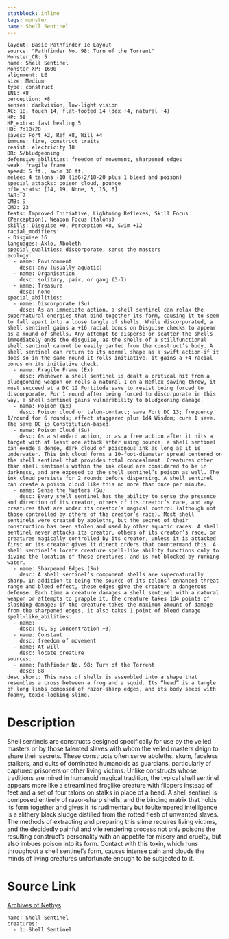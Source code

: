 ```yaml
---
statblock: inline
tags: monster
name: Shell Sentinel
---
```

```statblock
layout: Basic Pathfinder 1e Layout
source: "Pathfinder No. 98: Turn of the Torrent"
Monster_CR: 5
name: Shell Sentinel
Monster_XP: 1600
alignment: LE
size: Medium
type: construct
INI: +8
perception: +8
senses: darkvision, low-light vision
AC: 18, touch 14, flat-footed 14 (dex +4, natural +4)
HP: 58
HP_extra: fast healing 5
HD: 7d10+20
saves: Fort +2, Ref +8, Will +4
immune: fire, construct traits
resist: electricity 10
DR: 5/bludgeoning
defensive_abilities: freedom of movement, sharpened edges
weak: fragile frame
speed: 5 ft., swim 30 ft.
melee: 4 talons +10 (1d6+2/18-20 plus 1 bleed and poison)
special_attacks: poison cloud, pounce
pf1e_stats: [14, 19, None, 3, 15, 6]
BAB: 7
CMB: 9
CMD: 23
feats: Improved Initiative, Lightning Reflexes, Skill Focus (Perception), Weapon Focus (talons)
skills: Disguise +0, Perception +8, Swim +12
racial_modifiers:
- Disguise 16
languages: Aklo, Aboleth
special_qualities: discorporate, sense the masters
ecology:
  - name: Environment
    desc: any (usually aquatic)
  - name: Organisation
    desc: solitary, pair, or gang (3-7)
  - name: Treasure
    desc: none
special_abilities:
  - name: Discorporate (Su)
    desc: As an immediate action, a shell sentinel can relax the supernatural energies that bind together its form, causing it to seem to fall apart into a loose tangle of shells. While discorporated, a shell sentinel gains a +16 racial bonus on Disguise checks to appear as a mound of shells. Any attempt to disperse or scatter the shells immediately ends the disguise, as the shells of a stillfunctional shell sentinel cannot be easily parted from the construct’s body. A shell sentinel can return to its normal shape as a swift action-if it does so in the same round it rolls initiative, it gains a +4 racial bonus on its initiative check.
  - name: Fragile Frame (Ex)
    desc: Whenever a shell sentinel is dealt a critical hit from a bludgeoning weapon or rolls a natural 1 on a Reflex saving throw, it must succeed at a DC 12 Fortitude save to resist being forced to discorporate. For 1 round after being forced to discorporate in this way, a shell sentinel gains vulnerability to bludgeoning damage.
  - name: Poison (Ex)
    desc: Poison cloud or talon-contact; save Fort DC 13; frequency 1/round for 6 rounds; effect staggered plus 1d4 Wisdom; cure 1 save. The save DC is Constitution-based.
  - name: Poison Cloud (Su)
    desc: As a standard action, or as a free action after it hits a target with at least one attack after using pounce, a shell sentinel can exude a dense, dark cloud of poisonous ink as long as it is underwater. This ink cloud forms a 10-foot-diameter spread centered on the shell sentinel that provides total concealment. Creatures other than shell sentinels within the ink cloud are considered to be in darkness, and are exposed to the shell sentinel’s poison as well. The ink cloud persists for 2 rounds before dispersing. A shell sentinel can create a poison cloud like this no more than once per minute.
  - name: Sense the Masters (Su)
    desc: Every shell sentinel has the ability to sense the presence and direction of its creator, others of its creator’s race, and any creatures that are under its creator’s magical control (although not those controlled by others of the creator’s race). Most shell sentinels were created by aboleths, but the secret of their construction has been stolen and used by other aquatic races. A shell sentinel never attacks its creator, others of its creator’s race, or creatures magically controlled by its creator, unless it is attacked first or its creator gives it direct orders that countermand this. A shell sentinel’s locate creature spell-like ability functions only to divine the location of these creatures, and is not blocked by running water.
  - name: Sharpened Edges (Su)
    desc: A shell sentinel’s component shells are supernaturally sharp. In addition to being the source of its talons’ enhanced threat range and bleed effect, these edges give the creature a dangerous defense. Each time a creature damages a shell sentinel with a natural weapon or attempts to grapple it, the creature takes 1d4 points of slashing damage; if the creature takes the maximum amount of damage from the sharpened edges, it also takes 1 point of bleed damage.
spell-like_abilities:
  - name:
    desc: (CL 5; Concentration +3)
  - name: Constant
    desc: freedom of movement
  - name: At will
    desc: locate creature
sources:
  - name: Pathfinder No. 98: Turn of the Torrent
    desc: 88
desc_short: This mass of shells is assembled into a shape that resembles a cross between a frog and a squid. Its “head” is a tangle of long limbs composed of razor-sharp edges, and its body seeps with foamy, toxic-looking slime.
```
# Description
Shell sentinels are constructs designed specifically for use by the veiled masters or by those talented slaves with whom the veiled masters deign to share their secrets. These constructs often serve aboleths, skum, faceless stalkers, and cults of dominated humanoids as guardians, particularly of captured prisoners or other living victims. Unlike constructs whose traditions are mired in humanoid magical tradition, the typical shell sentinel appears more like a streamlined froglike creature with flippers instead of feet and a set of four talons on stalks in place of a head. A shell sentinel is composed entirely of razor-sharp shells, and the binding matrix that holds its form together and gives it its rudimentary but foultempered intelligence is a slithery black sludge distilled from the rotted flesh of unwanted slaves. The methods of extracting and preparing this slime requires living victims, and the decidedly painful and vile rendering process not only poisons the resulting construct’s personality with an appetite for misery and cruelty, but also imbues poison into its form. Contact with this toxin, which runs throughout a shell sentinel’s form, causes intense pain and clouds the minds of living creatures unfortunate enough to be subjected to it.
# Source Link
[Archives of Nethys](https://aonprd.com/MonsterDisplay.aspx?ItemName=Shell%20Sentinel)
```encounter-table
name: Shell Sentinel
creatures:
  - 1: Shell Sentinel
```
